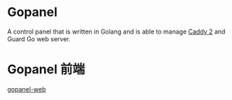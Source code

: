 # Gopanel

A control panel that is written in Golang and is able to manage [Caddy 2](https://caddyserver.com/) and Guard Go web server.

# Gopanel 前端

[gopanel-web](https://gitlab.com/xiayesuifeng/gopanel-web.git)